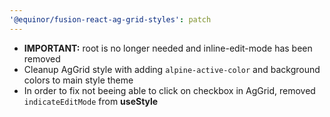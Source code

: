 ```yaml
---
'@equinor/fusion-react-ag-grid-styles': patch
---
```


- **IMPORTANT:** root is no longer needed and inline-edit-mode has been removed
- Cleanup AgGrid style with adding `alpine-active-color` and background colors to main style theme
- In order to fix not beeing able to click on checkbox in AgGrid, removed `indicateEditMode` from **useStyle**
